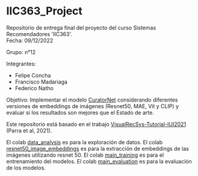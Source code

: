 # IIC363_Project

Repositorio de entrega final del proyecto del curso Sistemas Recomendadores 'IIC363'.                                                                
Fecha:  09/12/2022

Grupo: n°12

Integrantes:
  - Felipe Concha
  - Francisco Madariaga
  - Federico Natho
  
  
Objetivo: Implementar el modelo [CuratorNet](https://github.com/ialab-puc/CuratorNet) considerando diferentes versiones de embeddings de imágenes (Resnet50, MAE, Vit y CLIP) y evaluar si  los resultados son mejores que el Estado de arte.

Este repositorio está basado en el trabajo [VisualRecSys-Tutorial-IUI2021](https://github.com/ialab-puc/VisualRecSys-Tutorial-IUI2021) (Parra et al, 2021).

El colab [data_analysis](https://github.com/fnatho/IIC363_Project/blob/main/data_analysis.ipynb) es para la exploración de datos.
El colab [resnet50_image_embeddings](https://github.com/fnatho/IIC363_Project/blob/main/Resnet50_image_embeddings.ipynb) es para la extracción de embeddings de las imágenes utilizando resnet 50.
El colab [main_training](https://github.com/fnatho/IIC363_Project/blob/main/main_training.ipynb) es para el entrenamiento del modelos.
El colab [main_evaluation](https://github.com/fnatho/IIC363_Project/blob/main/main_training.ipynb) es para la evaluación de los modelos.


